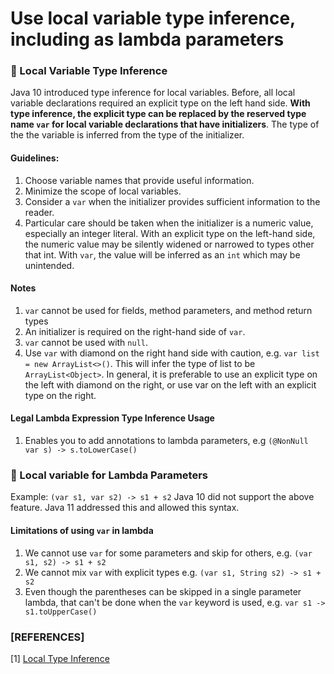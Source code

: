# Use local variable type inference, including as lambda parameters

### 📌 Local Variable Type Inference
Java 10 introduced type inference for local variables. Before, all local variable declarations required an explicit type on the left hand side. **With type inference, the explicit type can be replaced by the reserved type name `var` for local variable declarations that have initializers**. The type of the the variable is inferred from the type of the initializer.

#### Guidelines:
1. Choose variable names that provide useful information.
2. Minimize the scope of local variables. 
3. Consider a `var` when the initializer provides sufficient information to the reader.
4. Particular care should be taken when the initializer is a numeric value, especially an integer literal. With an explicit type on the left-hand side, the numeric value may be silently widened or narrowed to types other that int. With `var`, the value will be inferred as an `int` which may be unintended.

#### Notes
1. `var` cannot be used for fields, method parameters, and method return types
2. An initializer is required on the right-hand side of `var`.
3. `var` cannot be used with `null`.
4. Use `var` with diamond on the right hand side with caution, e.g. `var list = new ArrayList<>()`. This will infer the type of list to be `ArrayList<Object>`. In general, it is preferable to use an explicit type on the left with diamond on the right, or use var on the left with an explicit type on the right.

#### Legal Lambda Expression Type Inference Usage
1. Enables you to add annotations to lambda parameters, e.g `(@NonNull var s) -> s.toLowerCase()`

### 📌 Local variable for Lambda Parameters
Example: `(var s1, var s2) -> s1 + s2`
Java 10 did not support the above feature. Java 11 addressed this and allowed this syntax.

#### Limitations of using `var` in lambda
1. We cannot use `var` for some parameters and skip for others, e.g. `(var s1, s2) -> s1 + s2`
2. We cannot mix `var` with explicit types e.g. `(var s1, String s2) -> s1 + s2`
3. Even though the parentheses can be skipped in a single parameter lambda, that can't be done when the `var` keyword is used, e.g. `var s1 -> s1.toUpperCase()`

### [REFERENCES]
[1] [Local Type Inference](https://openjdk.java.net/projects/amber/LVTIstyle.html)
